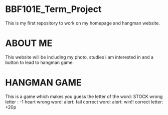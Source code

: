 # BBF101E_Term_Project
This is my first repository to work on my homepage and hangman website.

# ABOUT ME
This website will be including my photo, studies i am interested in and 
a button to lead to hangman game.

# HANGMAN GAME 
This is a game which makes you guess the letter of the word: 
        STOCK
wrong letter : -1 heart
wrong word: alert: fail
correct word: alert: win!!
correct letter: +20p
